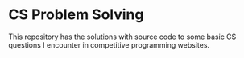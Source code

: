 # CS Problem Solving
This repository has the solutions with source code to some basic CS questions I encounter in competitive programming websites.
